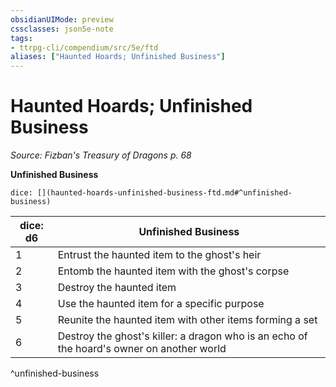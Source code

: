 ```yaml
---
obsidianUIMode: preview
cssclasses: json5e-note
tags:
- ttrpg-cli/compendium/src/5e/ftd
aliases: ["Haunted Hoards; Unfinished Business"]
---
```

# Haunted Hoards; Unfinished Business
*Source: Fizban's Treasury of Dragons p. 68* 

**Unfinished Business**

`dice: [](haunted-hoards-unfinished-business-ftd.md#^unfinished-business)`

| dice: d6 | Unfinished Business |
|----------|---------------------|
| 1 | Entrust the haunted item to the ghost's heir |
| 2 | Entomb the haunted item with the ghost's corpse |
| 3 | Destroy the haunted item |
| 4 | Use the haunted item for a specific purpose |
| 5 | Reunite the haunted item with other items forming a set |
| 6 | Destroy the ghost's killer: a dragon who is an echo of the hoard's owner on another world |
^unfinished-business